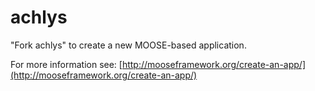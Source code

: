 achlys
=====

"Fork achlys" to create a new MOOSE-based application.

For more information see: [http://mooseframework.org/create-an-app/](http://mooseframework.org/create-an-app/)

